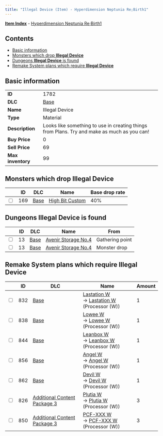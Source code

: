 ```yaml
---
title: "Illegal Device (Item) - Hyperdimension Neptunia Re;Birth1"
---
```


[**Item Index**](/neptunia/rb1/item/index.html) - [Hyperdimension Neptunia Re;Birth1](/neptunia/rb1)

## Contents

- [Basic information](#basic-information)
- [Monsters which drop **Illegal Device**](#monsters-which-drop-illegal-device)
- [Dungeons **Illegal Device** is found](#dungeons-illegal-device-is-found)
- [Remake System plans which require **Illegal Device**](#remake-system-plans-which-require-illegal-device)

## Basic information

|   |   |
| -- | -- |
| **ID** | 1782 |
| **DLC** | [Base](/neptunia/rb1/dlc/1-base.html) |
| **Name** | Illegal Device |
| **Type** | Material |
| **Description** | Looks like something to use in creating things from Plans. Try and make as much as you can! |
| **Buy Price** | 0 |
| **Sell Price** | 69 |
| **Max inventory** | 99 |

## Monsters which drop **Illegal Device**

|    | ID | DLC | Name | Base drop rate |
| -- | -- | --- | ---- | -------------- |
| <input type="checkbox" id="rb1-monster-1-169" class="trackbox" /> | 169 | [Base](/neptunia/rb1/dlc/1-base.html) | [High Bit Custom](/neptunia/rb1/monster/1-169-high-bit-custom.html) | 40% |

## Dungeons **Illegal Device** is found

|    | ID | DLC | Name | From |
| -- | -- | --- | ---- | ---- |
| <input type="checkbox" id="rb1-dungeon-1-13" class="trackbox" /> | 13 | [Base](/neptunia/rb1/dlc/1-base.html) | [Avenir Storage No.4](/neptunia/rb1/dungeon/1-13-avenir-storage-no-4.html) | Gathering point |
| <input type="checkbox" id="rb1-dungeon-1-13" class="trackbox" /> | 13 | [Base](/neptunia/rb1/dlc/1-base.html) | [Avenir Storage No.4](/neptunia/rb1/dungeon/1-13-avenir-storage-no-4.html) | Monster drop |

## Remake System plans which require **Illegal Device**

|    | ID | DLC | Name | Amount |
| -- | -- | --- | ---- | ------ |
| <input type="checkbox" id="rb1-remake-1-832" class="trackbox" /> | 832 | [Base](/neptunia/rb1/dlc/1-base.html) | [Lastation W](/neptunia/rb1/remake/1-832-lastation-w.html)<br />→ [Lastation W](/neptunia/rb1/item/1-4132-lastation-w.html) (Processor (W)) | 1 |
| <input type="checkbox" id="rb1-remake-1-838" class="trackbox" /> | 838 | [Base](/neptunia/rb1/dlc/1-base.html) | [Lowee W](/neptunia/rb1/remake/1-838-lowee-w.html)<br />→ [Lowee W](/neptunia/rb1/item/1-4186-lowee-w.html) (Processor (W)) | 1 |
| <input type="checkbox" id="rb1-remake-1-844" class="trackbox" /> | 844 | [Base](/neptunia/rb1/dlc/1-base.html) | [Leanbox W](/neptunia/rb1/remake/1-844-leanbox-w.html)<br />→ [Leanbox W](/neptunia/rb1/item/1-4234-leanbox-w.html) (Processor (W)) | 1 |
| <input type="checkbox" id="rb1-remake-1-856" class="trackbox" /> | 856 | [Base](/neptunia/rb1/dlc/1-base.html) | [Angel W](/neptunia/rb1/remake/1-856-angel-w.html)<br />→ [Angel W](/neptunia/rb1/item/1-4435-angel-w.html) (Processor (W)) | 1 |
| <input type="checkbox" id="rb1-remake-1-862" class="trackbox" /> | 862 | [Base](/neptunia/rb1/dlc/1-base.html) | [Devil W](/neptunia/rb1/remake/1-862-devil-w.html)<br />→ [Devil W](/neptunia/rb1/item/1-4441-devil-w.html) (Processor (W)) | 1 |
| <input type="checkbox" id="rb1-remake-12-826" class="trackbox" /> | 826 | [Additional Content Package 3](/neptunia/rb1/dlc/12-pack3.html) | [Plutia W](/neptunia/rb1/remake/12-826-plutia-w.html)<br />→ [Plutia W](/neptunia/rb1/item/12-4077-plutia-w.html) (Processor (W)) | 3 |
| <input type="checkbox" id="rb1-remake-12-850" class="trackbox" /> | 850 | [Additional Content Package 3](/neptunia/rb1/dlc/12-pack3.html) | [PCF-XXX W](/neptunia/rb1/remake/12-850-pcf-xxx-w.html)<br />→ [PCF-XXX W](/neptunia/rb1/item/12-4294-pcf-xxx-w.html) (Processor (W)) | 3 |